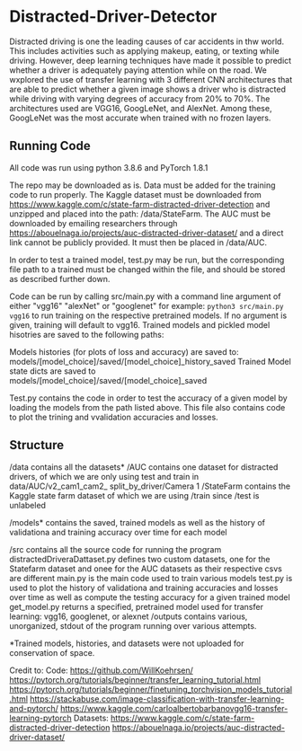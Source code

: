 # Distracted-Driver-Detector

Distracted driving is one the leading causes of car accidents in thw world. This includes activities such as applying makeup, eating, or texting while driving. However, deep learning techniques have made it possible to predict whether a driver is adequately paying attention while on the road. We wxplored the use of transfer learning with 3 different CNN architectures that are able to predict whether a given image shows a driver who is distracted while driving with varying degrees of accuracy from 20% to 70%. The architectures used are VGG16, GoogLeNet, and AlexNet. Among these, GoogLeNet was the most accurate when trained with no frozen layers.



## Running Code
All code was run using python 3.8.6 and PyTorch 1.8.1  

The repo may be downloaded as is. Data must be added for the training code to run properly. The Kaggle dataset must be downloaded from https://www.kaggle.com/c/state-farm-distracted-driver-detection and unzipped and placed into the path: /data/StateFarm. The AUC must be downloaded by emailing researchers through https://abouelnaga.io/projects/auc-distracted-driver-dataset/ and a direct link cannot be publicly provided. It must then be placed in /data/AUC.

In order to test a trained model, test.py may be run, but the corresponding file path to a trained must be changed within the file, and should be stored as described further down.



Code can be run by calling src/main.py with a command line argument of either "vgg16" "alexNet" or "googlenet" for example:
```python3 src/main.py vgg16```
to run training on the respective pretrained models. If no argument is given, training will default to vgg16. Trained models and pickled model hisotries are saved to the following paths:

Models histories (for plots of loss and accuracy) are saved to: models/[model_choice]/saved/[model_choice]_history_saved
Trained Model state dicts are saved to models/[model_choice]/saved/[model_choice]_saved

Test.py contains the code in order to test the accuracy of a given model by loading the models from the path listed above. This file also contains code to plot the trining and vvalidation accuracies and losses.


## Structure
/data contains all the datasets*
    /AUC contains one dataset for distracted drivers, of which we are only using test and train in data/AUC/v2_cam1_cam2_ split_by_driver/Camera 1
    /StateFarm contains the Kaggle state farm dataset of which we are using /train since /test is unlabeled

/models* contains the saved, trained models as well as the history of validationa and training accuracy over time for each model

/src contains all the source code for running the program
    distractedDriveraDattaset.py defines two custom datasets, one for the Statefarm dataset and onee for the AUC datasets as their respective csvs are different
    main.py is the main code used to train various models
    test.py is used to plot the history of validationa and training accuracies and losses over time as well as compute the testing accuracy for a given trained model
    get_model.py returns a specified, pretrained model used for transfer learning: vgg16, googlenet, or alexnet
/outputs contains various, unorganized, stdout of the program running over various attempts.


*Trained models, histories, and datasets were not uploaded for conservation of space. 


Credit to:
Code:
https://github.com/WillKoehrsen/
https://pytorch.org/tutorials/beginner/transfer_learning_tutorial.html
https://pytorch.org/tutorials/beginner/finetuning_torchvision_models_tutorial.html
https://stackabuse.com/image-classification-with-transfer-learning-and-pytorch/
https://www.kaggle.com/carloalbertobarbanovgg16-transfer-learning-pytorch
Datasets:
https://www.kaggle.com/c/state-farm-distracted-driver-detection
https://abouelnaga.io/projects/auc-distracted-driver-dataset/
